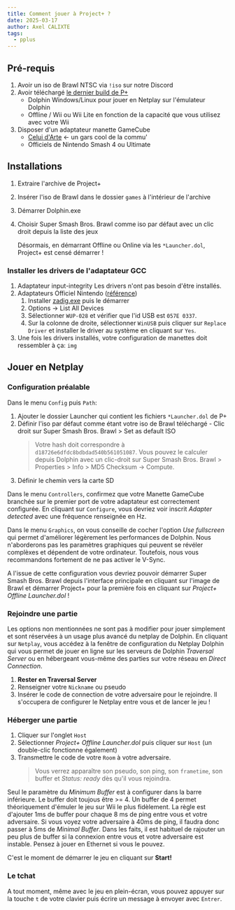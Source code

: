```yaml
---
title: Comment jouer à Project+ ?
date: 2025-03-17
author: Axel CALIXTE
tags:
  - pplus
---
```


## Pré-requis

1. Avoir un iso de Brawl NTSC via `!iso` sur notre Discord
2. Avoir téléchargé [le dernier build de P+](https://projectplusgame.com/download)
   - Dolphin Windows/Linux pour jouer en Netplay sur l'émulateur Dolphin
   - Offline / Wii ou Wii Lite en fonction de la capacité que vous utilisez avec votre Wii
3. Disposer d'un adaptateur manette GameCube
   - [Celui d'Arte](https://www.input-integrity.com/fr/product-page/adaptateur-sans-perte) <- un gars cool de la commu'
   - Officiels de Nintendo Smash 4 ou Ultimate

## Installations

1. Extraire l'archive de Project+
2. Insérer l'iso de Brawl dans le dossier `games` à l'intérieur de l'archive
3. Démarrer Dolphin.exe
4. Choisir Super Smash Bros. Brawl comme iso par défaut avec un clic droit depuis la liste des jeux

   Désormais, en démarrant Offline ou Online via les `*Launcher.dol`, Project+ est censé démarrer !

### Installer les drivers de l'adaptateur GCC

1. Adaptateur input-integrity
   Les drivers n'ont pas besoin d'être installés.
2. Adaptateurs Officiel Nintendo ([référence](https://fr.dolphin-emu.org/docs/guides/how-use-official-gc-controller-adapter-wii-u/?cr=fr#Using_Zadig))
   1. Installer [zadig.exe](https://github.com/pbatard/libwdi/releases/latest) puis le démarrer
   2. Options -> List All Devices
   3. Sélectionner `WUP-028` et vérifier que l'id USB est `057E 0337`.
   4. Sur la colonne de droite, sélectionner `WinUSB` puis cliquer sur `Replace Driver` et installer le driver au système en cliquant sur `Yes`.
3. Une fois les drivers installés, votre configuration de manettes doit ressembler à ça:
   `img`

## Jouer en Netplay

### Configuration préalable

Dans le menu `Config` puis `Path`:

1. Ajouter le dossier Launcher qui contient les fichiers `*Launcher.dol` de P+
2. Définir l'iso par défaut comme étant votre iso de Brawl téléchargé - Clic droit sur Super Smash Bros. Brawl > Set as default ISO
   > Votre hash doit correspondre à `d18726e6dfdc8bdbdad540b561051087`. Vous pouvez le calculer depuis Dolphin avec un clic-droit sur Super Smash Bros. Brawl > Properties > Info > MD5 Checksum -> Compute.
3. Définir le chemin vers la carte SD

Dans le menu `Controllers`, confirmez que votre Manette GameCube branchée sur le premier port de votre adaptateur est correctement configurée.
En cliquant sur `Configure`, vous devriez voir inscrit _Adapter detected_ avec une fréquence renseignée en Hz.

Dans le menu `Graphics`, on vous conseille de cocher l'option _Use fullscreen_ qui permet d'améliorer légèrement les performances de Dolphin.
Nous n'aborderons pas les paramètres graphiques qui peuvent se révéler complèxes et dépendent de votre ordinateur. Toutefois, nous vous recommandons fortement de ne pas activer le V-Sync.

A l'issue de cette configuration vous devriez pouvoir démarrer Super Smash Bros. Brawl depuis l'interface principale en cliquant sur l'image de Brawl et démarrer Project+ pour la première fois en cliquant sur _Project+ Offline Launcher.dol_ !

### Rejoindre une partie

Les options non mentionnées ne sont pas à modifier pour jouer simplement et sont réservées à un usage plus avancé du netplay de Dolphin.
En cliquant sur `Netplay`, vous accédez à la fenêtre de configuration du Netplay Dolphin qui vous permet de jouer en ligne sur les serveurs de Dolphin _Traversal Server_ ou en hébergeant vous-même des parties sur votre réseau en _Direct Connection_.

1. **Rester en Traversal Server**
1. Renseigner votre `Nickname` ou pseudo
1. Insérer le code de connection de votre adversaire pour le rejoindre. Il s'occupera de configurer le Netplay entre vous et de lancer le jeu !

### Héberger une partie

1. Cliquer sur l'onglet `Host`
2. Sélectionner _Project+ Offline Launcher.dol_ puis cliquer sur `Host` (un double-clic fonctionne également)
3. Transmettre le code de votre `Room` à votre adversaire.
   > Vous verrez apparaître son pseudo, son ping, son `frametime`, son buffer et _Status: ready_ dès qu'il vous rejoindra.

Seul le paramètre du _Minimum Buffer_ est à configurer dans la barre inférieure.
Le buffer doit toujous être >= 4. Un buffer de 4 permet théoriquement d'émuler le jeu sur Wii le plus fidèlement.
La règle est d'ajouter 1ms de buffer pour chaque 8 ms de ping entre vous et votre adversaire. Si vous voyez votre adversaire à 40ms de ping, il faudra donc passer à 5ms de _Minimal Buffer_. Dans les faits, il est habituel de rajouter un peu plus de buffer si la connexion entre vous et votre adversaire est instable. Pensez à jouer en Ethernet si vous le pouvez.

C'est le moment de démarrer le jeu en cliquant sur **Start!**

### Le tchat

A tout moment, même avec le jeu en plein-écran, vous pouvez appuyer sur la touche `t` de votre clavier puis écrire un message à envoyer avec `Entrer`.